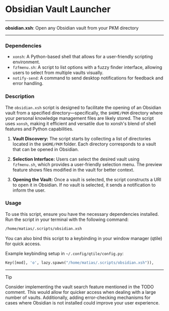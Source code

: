 # Obsidian Vault Launcher

---

**obsidian.xsh**: Open any Obsidian vault from your PKM directory

---

### Dependencies

- `xonsh`: A Python-based shell that allows for a user-friendly scripting environment.
- `fzfmenu.sh`: A script to list options with a fuzzy finder interface, allowing users to select from multiple vaults visually.
- `notify-send`: A command to send desktop notifications for feedback and error handling.

### Description

The `obsidian.xsh` script is designed to facilitate the opening of an Obsidian vault from a specified directory—specifically, the `$HOME/PKM` directory where your personal knowledge management files are likely stored. The script uses `xonsh`, making it efficient and versatile due to xonsh's blend of shell features and Python capabilities.

1. **Vault Discovery:** The script starts by collecting a list of directories located in the `$HOME/PKM` folder. Each directory corresponds to a vault that can be opened in Obsidian.
   
2. **Selection Interface:** Users can select the desired vault using `fzfmenu.sh`, which provides a user-friendly selection menu. The preview feature shows files modified in the vault for better context.

3. **Opening the Vault:** Once a vault is selected, the script constructs a URI to open it in Obsidian. If no vault is selected, it sends a notification to inform the user.

### Usage

To use this script, ensure you have the necessary dependencies installed. Run the script in your terminal with the following command:

```bash
/home/matias/.scripts/obsidian.xsh
```

You can also bind this script to a keybinding in your window manager (qtile) for quick access.

Example keybinding setup in `~/.config/qtile/config.py`:

```python
Key([mod], 'o', lazy.spawn("/home/matias/.scripts/obsidian.xsh")),
```

---

> [!TIP] 
> Consider implementing the vault search feature mentioned in the TODO comment. This would allow for quicker access when dealing with a large number of vaults. Additionally, adding error-checking mechanisms for cases where Obsidian is not installed could improve your user experience.